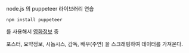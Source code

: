 node.js 의 puppeteer 라이브러리 연습

```
npm install puppeteer
```

를 사용해서 [영화정보](https://kobis.or.kr/kobis/business/mast/mvie/searchMovieList.do?) 중

포스터,
요약정보,
시놉시스,
감독,
배우(주연) 을 스크래핑하여 데이터를 가져온다.
